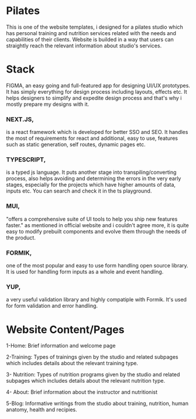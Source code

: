 # Pilates 

This is one of the website templates, i designed for a pilates studio which has personal training and nutrition services  related with the needs and capabilities of their clients. Website is builded in a way that users can straightly reach the relevant information about studio's services.

# Stack 

FIGMA, an easy going and full-featured app for designing UI/UX prototypes. It has simply everything for design process including layouts, effects etc. It helps designers to simplify and expedite design process and that's why i mostly prepare my designs with it.

### NEXT.JS,  
is a react framework which is developed for better SSO and SEO. It handles the most of requirements for react and additional, easy to use, features such as static generation, self routes, dynamic pages etc.

### TYPESCRIPT, 
is a typed js language. It puts another stage into transpiling/converting process, also helps avoiding and determining the errors in the very early stages, especially for the projects which have higher amounts of data, inputs etc. You can search and check it in the ts playground. 

### MUI,
"offers a comprehensive suite of UI tools to help you ship new features faster." as mentioned in official website and i couldn't agree more, it is quite easy to modify prebuilt components and evolve them through the needs of the product.

### FORMIK, 
one of the most popular and easy to use form handling open source library. It is used for handling form inputs as a whole and event handling.

### YUP,
a very useful validation library and highly compatiple with Formik. It's used for form validation and error handling.

# Website Content/Pages

1-Home: Brief information and welcome page

2-Training: Types of trainings given by the studio and related subpages which includes details about the relevant training type.

3- Nutrition: Types of nutrition programs given by the studio and related subpages which includes details about the relevant nutrition type.

4- About: Brief information about the instructor and nutritionist

5-Blog: Informative writings from the studio about training, nutrition, human anatomy, health and recipies.

